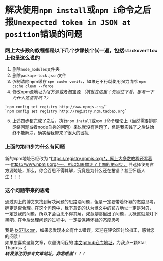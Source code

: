 # 解决使用`npm install`或`npm i`命令之后报`Unexpected token in JSON at position`错误的问题  

### 网上大多数的教程都是以下几个步骤挨个试一遍，包括`stackoverflow`上也是这么说的  
1. 删除`node_modules`文件夹  
2. 删除`package-lock.json`文件  
3. 强制清除npm缓存 `npm cache verify`，如果还不行就使用强力清除 `npm cache clean --force`  
4. 修改npm源地址为官方源或者淘宝源 *（坑就在这里！先别往下看，思考一下为什么这里有坑？）*
```
`npm config set registry http://www.npmjs.org/`  
`npm config set registry http://registry.npm.taobao.org`  
```
5. 上述四步都完成了之后，执行`npm install`或`npm i`命令理论上（当然需要排除网络问题或者node自身的问题）来说就没有问题了，但是我实践了之后缺始终不能解决，确实给我带来了很大的困扰  

### 上面的第四步为什么有问题
新的npm地址已经改为 *https://registry.npmjs.org/*，网上大多数教程还写着 ~~https://www.npmjs.org/~~，所以如果你走了上面的第四步，
并选择使用官方源地址，那么，你会百思不得其解，究竟是为什么还在报错？甚至怀疑人生！！！

### 这个问题带来的思考
通过网上的博文来找到解决问题的思路没问题，但是一定要带着怀疑的态度思考，确定是否合理。在这个问题中，我下意识的认为博文中的官方地址一定是对的，
一定是我的问题，所以才会百思不得其解，究竟是哪里出了问题，大概这就是灯下黑吧。在今后处理问题的过程中，一定要保持怀疑的态度思考  


我是 [fx67ll.com](https://fx67ll.com)，如果您发现本文有什么错误，欢迎在评论区讨论指正，感谢您的阅读！  
如果您喜欢这篇文章，欢迎访问我的 [本文github仓库地址](https://github.com/fx67ll/fx67llNode/blob/main/node-blog/npm-install-error.md)，为我点一颗Star，Thanks~ :)  
***转发请注明参考文章地址，非常感谢！！！***